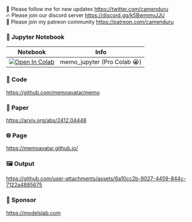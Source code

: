 🐣 Please follow me for new updates https://twitter.com/camenduru <br />
🔥 Please join our discord server https://discord.gg/k5BwmmvJJU <br />
🥳 Please join my patreon community https://patreon.com/camenduru <br />

### 🍊 Jupyter Notebook

| Notebook | Info
| --- | --- |
[![Open In Colab](https://colab.research.google.com/assets/colab-badge.svg)](https://colab.research.google.com/github/camenduru/memo-jupyter/blob/main/memo_jupyter.ipynb) | memo_jupyter (Pro Colab 😭)

### 🧬 Code
https://github.com/memoavatar/memo

### 📄 Paper
https://arxiv.org/abs/2412.04448

### 🌐 Page
https://memoavatar.github.io/

### 🖼 Output

https://github.com/user-attachments/assets/6a10cc2b-9027-4459-844c-7122a4885675

### 🏢 Sponsor
https://modelslab.com
